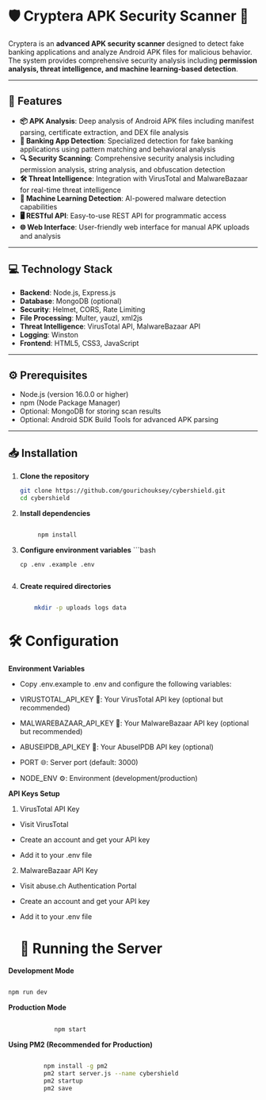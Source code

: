 # 🛡️ Cryptera APK Security Scanner 🚀

Cryptera is an **advanced APK security scanner** designed to detect fake banking applications and analyze Android APK files for malicious behavior. The system provides comprehensive security analysis including **permission analysis, threat intelligence, and machine learning-based detection**.

---

## 🌟 Features

- **📦 APK Analysis**: Deep analysis of Android APK files including manifest parsing, certificate extraction, and DEX file analysis  
- **🏦 Banking App Detection**: Specialized detection for fake banking applications using pattern matching and behavioral analysis  
- **🔍 Security Scanning**: Comprehensive security analysis including permission analysis, string analysis, and obfuscation detection  
- **🛠️ Threat Intelligence**: Integration with VirusTotal and MalwareBazaar for real-time threat intelligence  
- **🤖 Machine Learning Detection**: AI-powered malware detection capabilities  
- **🖥️ RESTful API**: Easy-to-use REST API for programmatic access  
- **🌐 Web Interface**: User-friendly web interface for manual APK uploads and analysis  

---

## 💻 Technology Stack

- **Backend**: Node.js, Express.js  
- **Database**: MongoDB (optional)  
- **Security**: Helmet, CORS, Rate Limiting  
- **File Processing**: Multer, yauzl, xml2js  
- **Threat Intelligence**: VirusTotal API, MalwareBazaar API  
- **Logging**: Winston  
- **Frontend**: HTML5, CSS3, JavaScript  

---

## ⚙️ Prerequisites

- Node.js (version 16.0.0 or higher)  
- npm (Node Package Manager)  
- Optional: MongoDB for storing scan results  
- Optional: Android SDK Build Tools for advanced APK parsing  

---

## 📥 Installation

1. **Clone the repository**
   ```bash
   git clone https://github.com/gourichouksey/cybershield.git
   cd cybershield
   ```

2. **Install dependencies**

    ```bash
   
         npm install
     ```
3. **Configure environment variables**
       ```bash

       cp .env .example .env
    ```
5. **Create required directories**

    ```bash

        mkdir -p uploads logs data
     ```

# 🛠️ Configuration

**Environment Variables**

- Copy .env.example to .env and configure the following variables:

- VIRUSTOTAL_API_KEY 🔑: Your VirusTotal API key (optional but recommended)

- MALWAREBAZAAR_API_KEY 🔑: Your MalwareBazaar API key (optional but recommended)

- ABUSEIPDB_API_KEY 🔑: Your AbuseIPDB API key (optional)

- PORT 🌐: Server port (default: 3000)

- NODE_ENV ⚙️: Environment (development/production)

**API Keys Setup**

1. VirusTotal API Key

- Visit VirusTotal

- Create an account and get your API key

- Add it to your .env file

2. MalwareBazaar API Key

- Visit abuse.ch Authentication Portal

- Create an account and get your API key

- Add it to your .env file

  # 🚀 Running the Server
  
**Development Mode**
      
  ```bash 
              
 npm run dev
   ```
**Production Mode**
       
  ```bash
               
               npm start
   ```
**Using PM2 (Recommended for Production)**
     
  ```bash 

            npm install -g pm2
            pm2 start server.js --name cybershield
            pm2 startup
            pm2 save
 ```
